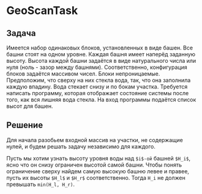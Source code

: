 # GeoScanTask

## Задача

Имеется набор одинаковых блоков, установленных в виде башен. Все башни стоят на одном уровне. Каждая башня имеет наперёд заданную высоту. 
Высота каждой башни задаётся в виде натурального числа или нуля (ноль - зазор между башнями). Соответственно, конфигурация блоков задаётся массивом чисел.
Блоки непроницаемые. Предположим, что сверху на них стекла вода, так, что она заполнила каждую впадину. Вода стекает снизу и по бокам участка.
Требуется написать программу, которая отображает состояние системы после того, как вся лишняя вода стекла. На вход программы подаётся список высот для башен.

## Решение

Для начала разобьем входной массив на участки, не содержащие нулей, и будем решать задачу независимо для каждого. 

Пусть мы хотим узнать высоту уровня воды над `$i$-ой` башней `$H_i$`, ясно что он снизу ограничен высотой самой башни. Чтобы понять ограничение сверху найдем самую высокую башню левее и правее, пусть их высоты `$H_l$` и `$H_r$` соответственно. Тогда `H_i` не должен превышать `min(H_l, H_r)`.  
